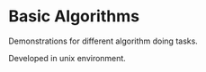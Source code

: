 # Basic Algorithms
Demonstrations for different algorithm doing tasks.

Developed in unix environment.
